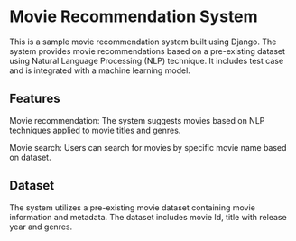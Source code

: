 <h1>Movie Recommendation System</h1>

This is a sample movie recommendation system built using Django. The system provides movie recommendations based on a pre-existing dataset using Natural Language Processing (NLP) technique. It includes test case and is integrated with a machine learning model.

<h2>Features</h2>

Movie recommendation: The system suggests movies based on NLP techniques applied to movie titles and genres.

Movie search: Users can search for movies by specific movie name based on dataset.

<h2>Dataset</h2>

The system utilizes a pre-existing movie dataset containing movie information and metadata. The dataset includes movie Id, title with release year and genres.
